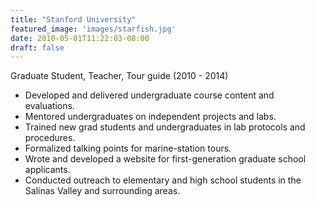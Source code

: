 ```yaml
---
title: "Stanford University"
featured_image: 'images/starfish.jpg'
date: 2010-05-01T11:22:03-08:00
draft: false
---
```

Graduate Student, Teacher, Tour guide (2010 - 2014)

- Developed and delivered undergraduate course content and evaluations.
- Mentored undergraduates on independent projects and labs.
- Trained new grad students and undergraduates in lab protocols and procedures.
- Formalized talking points for marine-station tours.
- Wrote and developed a website for first-generation graduate school applicants.
- Conducted outreach to elementary and high school students in the Salinas Valley and surrounding areas.
